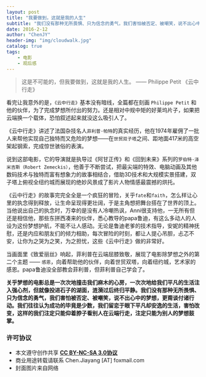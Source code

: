 ```yaml
---
layout: post
title: "我要做到，这就是我的人生"
subtitle: "我们没有那种无所畏惧、只为信念的勇气，我们害怕被否定、被嘲笑，说不出心中的梦想，更甭谈付诸行动。我们往往认为成功的毕竟是少数，我们留恋于眼下平凡却安逸的生活，害怕改变，这样的我们注定只能仰着脖子看别人在云端行走，注定只能为别人的梦想鼓掌。"
date: 2016-2-12
author: "ChenJY"
header-img: "img/cloudwalk.jpg"
catalog: true
tags: 
    - 电影
    - 观后感 
---
```


> 这是不可能的，但我要做到，这就是我的人生。 —— Philippe Petit 《云中行走》

看完让我意外的是，`《云中行走》`基本没有暗线，全篇都在刻画 `Philippe Petit` 和他的伙伴，为了完成梦想所付出的努力。还是相对中规中矩的好莱坞片子，如果把云端换一个载体，恐怕叙述起来就没这么吸引人了。

《云中行走》讲述了法国杂技名人`菲利普·帕特`的真实经历，他在1974年雇佣了一批人来帮他实现自己独特而又危险的梦想——在`世贸双子塔`之间、距地面417米的高空架起钢索，完成惊世骇俗的表演。

说到这部电影，它的导演就是执导过《阿甘正传》和《回到未来》系列的`罗伯特·泽米吉斯（Robert Zemeckis）`，他善于不断尝试，把最尖端的特效、电脑动画及其他数码技术与独特而富有想象力的故事相结合，借助3D技术和大规模实景搭建，双子塔上俯视全纽约城而展现的绝妙风景成了影片人物情感最震撼的烘托。

《云中行走》的故事完完全全是一个疯狂的冒险，关乎`fate`和`faith`，怎么样让心里的执念得到释放，让生命呈现得更壮阔，于是主角想把舞台搭在了世界的顶上。当他说出自己的执念时，万幸的是没有人冷嘲热讽，Anni很支持他，一无所有但还是相信他，那些东拼西凑来的伙伴，悉心教导的papa鲁迪，有这么多动人的人设为这份梦想护航，不能不让人感动。无论是鲁迪老爹的技术指导，安妮的精神抚慰，还是内应和朋友们的倾力相助，每次冒险的时刻，都让人提心吊胆，忐忑不安，让你为之哭为之笑，为之担忧，这些《云中行走》做的非常好。

当画面里《致爱丽丝》响起，菲利普在云端屈膝致敬，展现了电影除梦想之外的第二个主题 —— `感恩`，向着帮助他的伙伴，向着世贸双塔，向着纽约城，艺术家的感恩。papa鲁迪没全部教会菲利普，但菲利普自己学会了。

**关乎梦想的电影总是一次次地撞击我们麻木的心房，一次次地给我们平凡的生活注入强心剂，但就像投进石子的湖面，涟漪过后终归平静。我们没有那种无所畏惧、只为信念的勇气，我们害怕被否定、被嘲笑，说不出心中的梦想，更甭谈付诸行动。我们往往认为成功的毕竟是少数，我们留恋于眼下平凡却安逸的生活，害怕改变，这样的我们注定只能仰着脖子看别人在云端行走，注定只能为别人的梦想鼓掌。**

### 许可协议
* 本文遵守创作共享 <a href="https://creativecommons.org/licenses/by-nc-sa/3.0/cn/" target="_blank"><b>CC BY-NC-SA 3.0协议</b></a>
* 商业用途转载请联系 Chen.Jiayang [AT] foxmail.com
* 封面图片来自网络